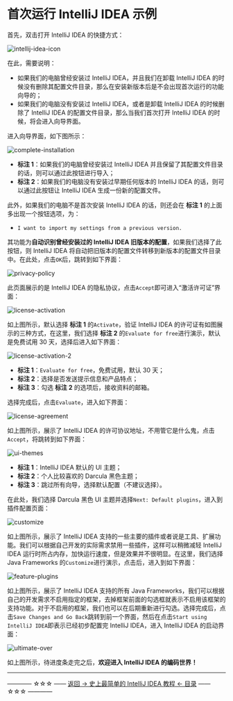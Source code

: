 # 首次运行 IntelliJ IDEA 示例

首先，双击打开 IntelliJ IDEA 的快捷方式：

![intellij-idea-icon](https://github.com/guobinhit/intellij-idea-tutorial/blob/master/images/basic-course/first-run-idea/intellij-idea-icon.png)

在此，需要说明：

 - 如果我们的电脑曾经安装过 IntelliJ IDEA，并且我们在卸载 IntelliJ IDEA 的时候没有删除其配置文件目录，那么在安装新版本后是不会出现首次运行的功能向导的；
 - 如果我们的电脑没有安装过 IntelliJ IDEA，或者是卸载 IntelliJ IDEA 的时候删除了 IntelliJ IDEA 的配置文件目录，那么当我们首次打开 IntelliJ IDEA 的时候，将会进入向导界面。

进入向导界面，如下图所示：

![complete-installation](https://github.com/guobinhit/intellij-idea-tutorial/blob/master/images/basic-course/first-run-idea/complete-installation.png)

 - **标注 1**：如果我们的电脑曾经安装过 IntelliJ IDEA 并且保留了其配置文件目录的话，则可以通过此按钮进行导入；
 - **标注 2**：如果我们的电脑没有安装过早期任何版本的 IntelliJ IDEA 的话，则可以通过此按钮让 IntelliJ IDEA 生成一份新的配置文件。

此外，如果我们的电脑不是首次安装 IntelliJ IDEA 的话，则还会在 **标注 1** 的上面多出现一个按钮选项，为：

 - `I want to import my settings from a previous version.`

其功能为**自动识别曾经安装过的 IntelliJ IDEA 旧版本的配置**，如果我们选择了此按钮，则 IntelliJ IDEA 将自动把旧版本的配置文件转移到新版本的配置文件目录中。在此处，点击`OK`后，跳转到如下界面：

![privacy-policy](https://github.com/guobinhit/intellij-idea-tutorial/blob/master/images/basic-course/first-run-idea/privacy-policy.png)

此页面展示的是 IntelliJ IDEA 的隐私协议，点击`Accept`即可进入“激活许可证”界面：

![license-activation](https://github.com/guobinhit/intellij-idea-tutorial/blob/master/images/basic-course/first-run-idea/license-activation.png)

如上图所示，默认选择 **标注 1** 的`Activate`，验证 IntelliJ IDEA 的许可证有如图展示的三种方式，在这里，我们选择 **标注 2** 的`Evaluate for free`进行演示，默认是免费试用 30 天，选择后进入如下界面：

![license-activation-2](https://github.com/guobinhit/intellij-idea-tutorial/blob/master/images/basic-course/first-run-idea/license-activation-2.png)

 - **标注 1**：`Evaluate for free`，免费试用，默认 30 天；
 - **标注 2**：选择是否发送提示信息和产品特点；
 - **标注 3**：勾选 **标注 2** 的选项后，接收资料的邮箱。

选择完成后，点击`Evaluate`，进入如下界面：

![license-agreement](https://github.com/guobinhit/intellij-idea-tutorial/blob/master/images/basic-course/first-run-idea/license-agreement.png)

如上图所示，展示了 IntelliJ IDEA 的许可协议地址，不用管它是什么鬼，点击`Accept`，将跳转到如下界面：

![ui-themes](https://github.com/guobinhit/intellij-idea-tutorial/blob/master/images/basic-course/first-run-idea/ui-themes.png)

 - **标注 1**：IntelliJ IDEA 默认的 UI 主题；
 - **标注 2**：个人比较喜欢的 Darcula 黑色主题；
 - **标注 3**：跳过所有向导，选择默认配置（不建议选择）。

在此处，我们选择 Darcula 黑色 UI 主题并选择`Next: Default plugins`，进入到插件配置页面：

![customize](https://github.com/guobinhit/intellij-idea-tutorial/blob/master/images/basic-course/first-run-idea/customize.png)

如上图所示，展示了 IntelliJ IDEA 支持的一些主要的插件或者说是工具、扩展功能。我们可以根据自己开发的实际需求禁用一些插件，这样可以稍微减轻 IntelliJ IDEA 运行时所占内存，加快运行速度，但是效果并不很明显。在这里，我们选择 Java Frameworks 的`Customize`进行演示，点击后，进入到如下界面：

![feature-plugins](https://github.com/guobinhit/intellij-idea-tutorial/blob/master/images/basic-course/first-run-idea/feature-plugins.png)

如上图所示，展示了 IntelliJ IDEA 支持的所有 Java Frameworks，我们可以根据自己的开发需求不启用指定的框架，去掉框架前面的勾选框就表示不启用该框架的支持功能。对于不启用的框架，我们也可以在后期重新进行勾选。选择完成后，点击`Save Changes and Go Back`跳转到前一个界面，然后在点击`Start using IntelliJ IDEA`即表示已经初步配置完 IntelliJ IDEA，进入 IntelliJ IDEA 的启动界面：

![ultimate-over](https://github.com/guobinhit/intellij-idea-tutorial/blob/master/images/basic-course/first-run-idea/ultimate-over.png)

如上图所示，待进度条走完之后，**欢迎进入 IntelliJ IDEA 的编码世界！**

----------
———— ☆☆☆ —— [返回 -> 史上最简单的 IntelliJ IDEA 教程 <- 目录](https://github.com/guobinhit/intellij-idea-tutorial/blob/master/README.md) —— ☆☆☆ ————
